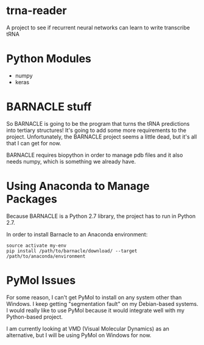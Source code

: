 # trna-reader
A project to see if recurrent neural networks can learn to write transcribe tRNA

# Python Modules
* numpy
* keras

# BARNACLE stuff
So BARNACLE is going to be the program that turns the tRNA predictions into tertiary structures! It's going to add some more requirements to the project. Unfortunately, the BARNACLE project seems a little dead, but it's all that I can get for now.

BARNACLE requires biopython in order to manage pdb files and it also needs numpy, which is something we already have.

# Using Anaconda to Manage Packages
Because BARNACLE is a Python 2.7 library, the project has to run in Python 2.7.

In order to install Barnacle to an Anaconda environment:
```
source activate my-env
pip install /path/to/barnacle/download/ --target /path/to/anaconda/environment
```

# PyMol Issues
For some reason, I can't get PyMol to install on any system other than Windows. I keep getting "segmentation fault" on my Debian-based systems. I would really like to use PyMol because it would integrate well with my Python-based project.

I am currently looking at VMD (Visual Molecular Dynamics) as an alternative, but I will be using PyMol on Windows for now.
